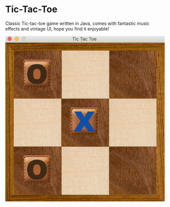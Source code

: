 # Tic-Tac-Toe

Classic Tic-tac-toe game written in Java, comes with fantastic music effects and vintage UI, hope you find it enjoyable!


![screenshot](screenshots.png)
